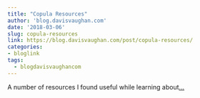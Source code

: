 ```yaml
---
title: "Copula Resources"
author: 'blog.davisvaughan.com'
date: '2018-03-06'
slug: copula-resources
link: https://blog.davisvaughan.com/post/copula-resources/
categories:
- bloglink
tags:
  - blogdavisvaughancom
---
```


A number of resources I found useful while learning about[... <i class="fas fa-external-link-alt"></i>](https://blog.davisvaughan.com/post/copula-resources/)

